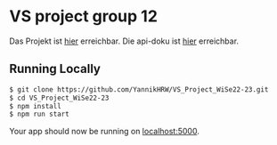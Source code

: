 # VS project group 12

Das Projekt ist [hier](https://vs-project-group-12.herokuapp.com/) erreichbar.
Die api-doku ist [hier](https://vs-project-group-12.herokuapp.com/api-docs/) erreichbar.

## Running Locally

```sh
$ git clone https://github.com/YannikHRW/VS_Project_WiSe22-23.git
$ cd VS_Project_WiSe22-23
$ npm install
$ npm run start
```

Your app should now be running on [localhost:5000](http://localhost:5000/).
